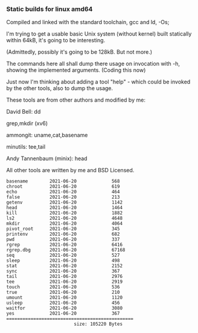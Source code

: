 ### Static builds for linux amd64

Compiled and linked with the standard toolchain, gcc and ld,  -Os;

I'm trying to get a usable basic Unix system (without kernel) built statically within 64kB,
it's going to be interesting.

(Admittedly, possibly it's going to be 128kB. But not more.)

The commands here all shall dump there usage on invocation with -h, showing the implemented arguments.
(Coding this now)

Just now I'm thinking about adding a tool "help" - which could be invoked by the other tools,
also to dump the usage. 



These tools are from other authors and modified by me:

David Bell: dd 

grep,mkdir (xv6)

ammongit: uname,cat,basename

minutils: tee,tail

Andy Tannenbaum (minix): head



All other tools are written by me and BSD Licensed.
 



```
basename        2021-06-20             568
chroot          2021-06-20             619
echo            2021-06-20             464
false           2021-06-20             213
getenv          2021-06-20             1142
head            2021-06-20             1464
kill            2021-06-20             1882
ls2             2021-06-20             4648
mkdir           2021-06-20             4064
pivot_root      2021-06-20             345
printenv        2021-06-20             682
pwd             2021-06-20             337
rgrep           2021-06-20             6416
rgrep.dbg       2021-06-20             67168
seq             2021-06-20             527
sleep           2021-06-20             498
stat            2021-06-20             2152
sync            2021-06-20             367
tail            2021-06-20             2976
tee             2021-06-20             2919
touch           2021-06-20             536
true            2021-06-20             210
umount          2021-06-20             1120
usleep          2021-06-20             456
waitfor         2021-06-20             3080
yes             2021-06-20             367
===============================================
                         size: 105220 Bytes
```
